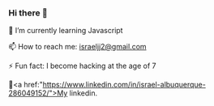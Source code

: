 ### Hi there 👋

🌱 I’m currently learning Javascript

📫 How to reach me: israeljj2@gmail.com

⚡ Fun fact: I become hacking at the age of 7

👯<a href:"https://www.linkedin.com/in/israel-albuquerque-286049152/">My linkedin.</a>
<!--
**leoisrael/leoisrael** is a ✨ _special_ ✨ repository because its `README.md` (this file) appears on your GitHub profile.

Here are some ideas to get you started:

- 🔭 I’m currently working on ...
- 🌱 I’m currently learning ...
- 👯 I’m looking to collaborate on ...
- 🤔 I’m looking for help with ...
- 💬 Ask me about ...
- 📫 How to reach me: ...
- 😄 Pronouns: ...
- ⚡ Fun fact: ...
-->
